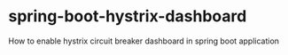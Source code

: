 # spring-boot-hystrix-dashboard
How to enable hystrix circuit breaker dashboard in spring boot application 
